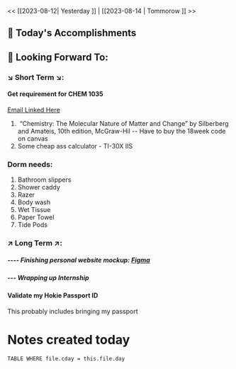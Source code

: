 << [[2023-08-12| Yesterday ]]  |  [[2023-08-14 | Tommorow ]] >>


## 📅 Today's Accomplishments



## 🔮 Looking Forward To:

### ↘️ Short Term ↘️:

#### Get requirement for CHEM 1035
<a href="https://mail.google.com/mail/u/2/#inbox/FMfcgzGtwWHndcmkXKfNXcVdWJxHLFsv"> Email Linked Here </a>

1.  “Chemistry: The Molecular Nature of Matter and Change” by Silberberg and Amateis, 10th edition, McGraw-Hil
		--  Have to buy the 18week code on canvas
2. Some cheap ass calculator - TI-30X IIS

### Dorm needs:

1. Bathroom slippers
2. Shower caddy 
3. Razer
4. Body wash 
5. Wet Tissue
6. Paper Towel
7. Tide Pods

### ↗️ Long Term ↗️:

##### ---- Finishing personal website mockup: <a href="https://www.figma.com/file/m6rDzqp8tJmWEAvXl7RVWK/Website-V3?type=design&node-id=9-90&mode=design&t=Pa8vvI5oTagS0Vvw-0"> Figma </a>

##### --- Wrapping up Internship
#### Validate my Hokie Passport ID

This probably includes bringing my passport

# Notes created today
```dataview 
TABLE WHERE file.cday = this.file.day 
```



